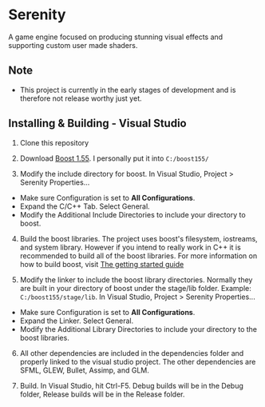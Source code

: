 # Serenity
A game engine focused on producing stunning visual effects and supporting custom user made shaders.

Note
----
* This project is currently in the early stages of development and is therefore not release worthy just yet.

Installing & Building - Visual Studio
-------------------------------------

1. Clone this repository

2. Download [Boost 1.55](http://www.boost.org/users/history/version_1_55_0.html). I personally put it into `C:/boost155/`

3. Modify the include directory for boost. In Visual Studio, Project > Serenity Properties...
  - Make sure Configuration is set to **All Configurations**.
  - Expand the C/C++ Tab. Select General.
  - Modify the Additional Include Directories to include your directory to boost.

4. Build the boost libraries. The project uses boost's filesystem, iostreams, and system library. However if you intend to really work in C++ it is recommended to build all of the boost libraries. For more information on how to build boost, visit [The getting started guide](http://www.boost.org/doc/libs/1_55_0/more/getting_started/windows.html)

5. Modify the linker to include the boost library directories. Normally they are built in your directory of boost under the stage/lib folder. Example: `C:/boost155/stage/lib`. In Visual Studio, Project > Serenity Properties...
  - Make sure Configuration is set to **All Configurations**.
  - Expand the Linker. Select General.
  - Modify the Additional Library Directories to include your directory to the boost libraries.

6. All other dependencies are included in the dependencies folder and properly linked to the visual studio project. The other dependencies are SFML, GLEW, Bullet, Assimp, and GLM.

7. Build. In Visual Studio, hit Ctrl-F5. Debug builds will be in the Debug folder, Release builds will be in the Release folder.
